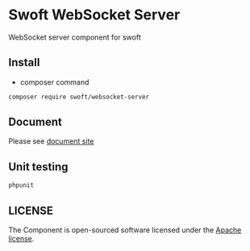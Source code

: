 # Swoft WebSocket Server

WebSocket server component for swoft

## Install

- composer command

```bash
composer require swoft/websocket-server
```

## Document

Please see [document site](https://swoft.org/docs)

## Unit testing

```bash
phpunit 
```

## LICENSE

The Component is open-sourced software licensed under the [Apache license](LICENSE).

